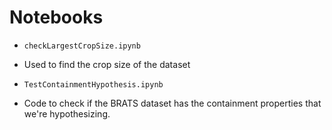 # Notebooks

- `checkLargestCropSize.ipynb`
 - Used to find the crop size of the dataset

- `TestContainmentHypothesis.ipynb`
 - Code to check if the BRATS dataset has the containment properties that we're hypothesizing. 
 
 